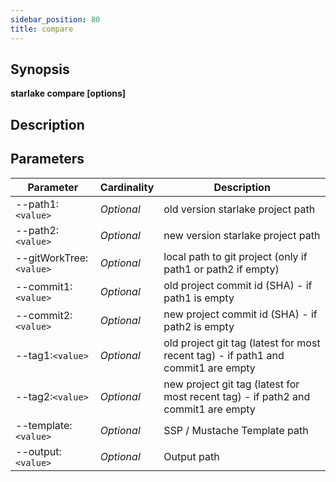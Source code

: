 ```yaml
---
sidebar_position: 80
title: compare
---
```



## Synopsis

**starlake compare [options]**

## Description


## Parameters

Parameter|Cardinality|Description
---|---|---
--path1:`<value>`|*Optional*|old version starlake project path
--path2:`<value>`|*Optional*|new version starlake project path
--gitWorkTree:`<value>`|*Optional*|local path to git project (only if path1 or path2 if empty)
--commit1:`<value>`|*Optional*|old project commit id (SHA) - if path1 is empty
--commit2:`<value>`|*Optional*|new project commit id (SHA) - if path2 is empty
--tag1:`<value>`|*Optional*|old project git tag (latest for most recent tag) - if path1 and commit1 are empty
--tag2:`<value>`|*Optional*|new project git tag (latest for most recent tag) - if path2 and commit1 are empty
--template:`<value>`|*Optional*|SSP / Mustache Template path
--output:`<value>`|*Optional*|Output path

